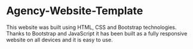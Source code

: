 # Agency-Website-Template
This website was built using HTML, CSS and Bootstrap technologies. 
Thanks to Bootstrap and JavaScript it has been built as a fully responsive website on all devices and it is easy to use. 


